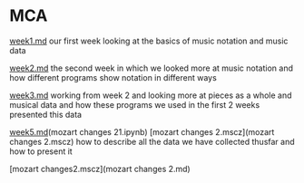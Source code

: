# MCA


[week1.md](wekk1.md) our first week looking at the basics of music notation and music data

[week2.md](week2.md) the second week in which we looked more at music notation and how different programs show notation in different ways

[week3.md](week3.md) working from week 2 and looking more at pieces as a whole and musical data and how these programs we used in the first 2 weeks presented this data

[week5.md](week5.md)(mozart changes 21.ipynb) [mozart changes 2.mscz](mozart changes 2.mscz) how to describe all the data we have collected thusfar and how to present it

[mozart changes2.mscz](mozart changes 2.md)
